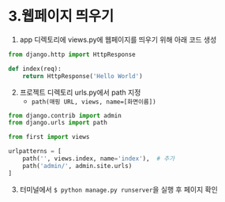 # 3.웹페이지 띄우기

1. app 디렉토리에 views.py에 웹페이지를 띄우기 위해 아래 코드 생성
```python
from django.http import HttpResponse

def index(req):
	return HttpResponse('Hello World')
```

2. 프로젝트 디렉토리 urls.py에서 path 지정 <br/>
	- <code>path(매핑 URL, views, name=[화면이름])</code>

```python
from django.contrib import admin
from django.urls import path

from first import views

urlpatterns = [
	path('', views.index, name='index'),  # 추가
	path('admin/', admin.site.urls)
]
```

3. 터미널에서 <code>$ python manage.py runserver</code>을 실행 후 페이지 확인

